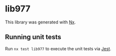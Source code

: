 # lib977

This library was generated with [Nx](https://nx.dev).

## Running unit tests

Run `nx test lib977` to execute the unit tests via [Jest](https://jestjs.io).
